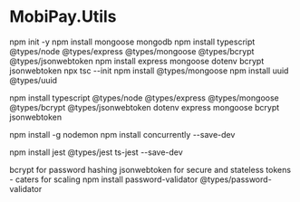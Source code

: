 # MobiPay.Utils

npm init -y
npm install mongoose mongodb
npm install typescript @types/node @types/express @types/mongoose @types/bcrypt @types/jsonwebtoken
npm install express mongoose dotenv bcrypt jsonwebtoken
npx tsc --init
npm install @types/mongoose
npm install uuid @types/uuid

npm install typescript @types/node @types/express @types/mongoose @types/bcrypt @types/jsonwebtoken dotenv express mongoose bcrypt jsonwebtoken


npm install -g nodemon
npm install concurrently --save-dev

npm install jest @types/jest ts-jest --save-dev




bcrypt for password hashing
jsonwebtoken for secure and stateless tokens - caters for scaling
npm install password-validator @types/password-validator
